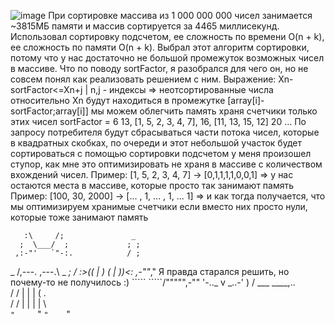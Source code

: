 ![image](https://user-images.githubusercontent.com/89273037/168437590-b6b3ce16-106a-43a1-b60d-60e3aeeef2d9.png)
При сортировке массива из 1 000 000 000 чисел занимается ~3815МБ памяти и массив сортируется за 4465 миллисекунд.
Использовал сортировку подсчетом, ее сложность по времени O(n + k), ее сложность по памяти O(n + k).
Выбрал этот алгоритм сортировки, потому что у нас достаточно не большой промежуток возможных чисел в массиве.
Что по поводу sortFactor, я разобрался для чего он, но не совсем понял как реализовать решением с ним.
Выражение: Xn-sortFactor<=Xn+j | n,j - индексы
=> неотсортированные числа относительно Xn будут находиться в промежутке [array[i]-sortFactor;array[i]]
мы можем облегчить память храня счетчики только этих чисел
sortFactor = 6
13, [1, 5, 2, 3, 4, 7], 16, [11, 13, 15, 12] 20 ...
По запросу потребителя будут сбрасываться части потока чисел, которые в квадратных скобках, по очереди и этот 
небольшой участок будет сортироваться с помощью сортировки подсчетом
у меня произошел ступор, как мне это оптимизировать не храня в массиве с количеством вхождений чисел.
Пример: [1, 5, 2, 3, 4, 7] -> [0,1,1,1,1,0,0,1] => у  нас остаются места в массиве, которые просто так занимают память
Пример: [100, 30, 2000] -> [... , 1, ... , 1, ... 1] => и как тогда получается, что мы оптимизируем хранимые счетчики
если вместо них просто нули, которые тоже занимают память
    
       :\     /;               _
      ;  \___/  ;             ; ;
     ,:-"'   `"-:.            / ;
_   /,---.   ,---.\   _     _; /
_:>((  |  ) (  |  ))<:_ ,-""_,"         Я правда старался решить, но почему-то не получилось :)
    \`````   `````/""""",-""
     '-.._ v _..-'      )
       / ___   ____,..  \
      / /   | |   | ( \. \
     / /    | |    | |  \ \
     `"     `"     `"    `"
